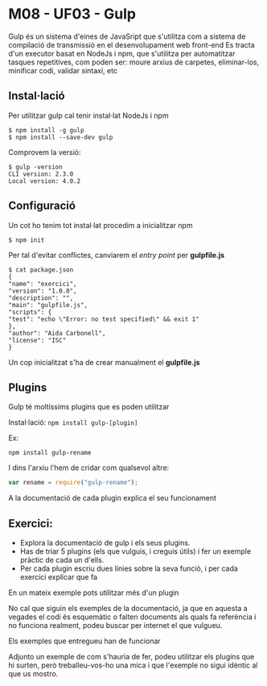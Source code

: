 # M08 - UF03 - Gulp
Gulp és un sistema d'eines de JavaSript que s'utilitza com a sistema de compilació de transmissió en el desenvolupament web front-end
Es tracta d'un executor basat en NodeJs i npm, que s'utilitza per automatitzar tasques repetitives, com poden ser: moure arxius de carpetes, eliminar-los, minificar codi, validar sintaxi, etc

## Instal·lació
Per utilitzar gulp cal tenir instal·lat NodeJs i npm

```
$ npm install -g gulp
$ npm install --save-dev gulp
```
Comprovem la versió:
```
$ gulp -version
CLI version: 2.3.0
Local version: 4.0.2
```
## Configuració
Un cot ho tenim tot instal·lat procedim a inicialitzar npm
```
$ npm init
```
Per tal d'evitar conflictes, canviarem el _entry point_ per __gulpfile.js__
```
$ cat package.json
{
"name": "exercici",
"version": "1.0.0",
"description": "",
"main": "gulpfile.js",
"scripts": {
"test": "echo \"Error: no test specified\" && exit 1"
},
"author": "Aida Carbonell",
"license": "ISC"
}
```
Un cop inicialitzat s'ha de crear manualment el __gulpfile.js__

## Plugins
Gulp té moltíssims plugins que es poden utilitzar

Instal·lació: ```npm install gulp-[plugin]```

Ex:
```
npm install gulp-rename
```

I dins l'arxiu l'hem de cridar com qualsevol altre:
```javascript
var rename = require("gulp-rename");
```

A la documentació de cada plugin explica el seu funcionament

## Exercici:
- Explora la documentació de gulp i els seus plugins.
- Has de triar 5 plugins (els que vulguis, i creguis útils) i fer un exemple pràctic de cada un d'ells.
- Per cada plugin escriu dues línies sobre la seva funció, i per cada exercici explicar que fa

En un mateix exemple pots utilitzar més d'un plugin

No cal que siguin els exemples de la documentació, ja que en aquesta a vegades el codi és esquemàtic o falten documents als quals fa referència i no funciona realment, podeu buscar per internet el que vulgueu.

Els exemples que entregueu han de funcionar

Adjunto un exemple de com s'hauria de fer, podeu utilitzar els plugins que hi surten, però treballeu-vos-ho una mica i que l'exemple no sigui idèntic al que us mostro.